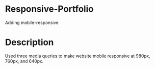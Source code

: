 # Responsive-Portfolio
Adding mobile-responsive

# Description

Used three media queries to make website mobile responsive at 980px, 760px, and 640px.
